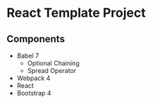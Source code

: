# React Template Project

## Components

* Babel 7
  * Optional Chaining
  * Spread Operator
* Webpack 4
* React
* Bootstrap 4
